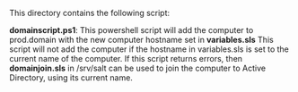 This directory contains the following script:

**domainscript.ps1**: This powershell script will add the computer to prod.domain with the new computer hostname set in **variables.sls**
This script will not add the computer if the hostname in variables.sls is set to the current name of the computer.
If this script returns errors, then **domainjoin.sls** in /srv/salt can be used to join the computer to Active Directory, using its current name.